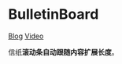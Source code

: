 # BulletinBoard

[Blog](https://xwy27.github.io/Unity-3d/UI-BulletinBoard/)
[Video](http://www.iqiyi.com/paopao/u/1567503456/)

信纸**滚动条自动跟随内容扩展长度**。